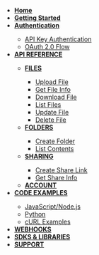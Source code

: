 <ul>
  <li><strong><a href="./#/?id=cloud-storage-api-documentation">Home</a></strong></li>
  <li><strong><a href="./#/?id=getting-started">Getting Started</a></strong></li>
  <li><strong><a href="./#/?id=authentication">Authentication</a></strong></li>
  <ul>
    <li><a href="./#/?id=api-key-authentication">API Key Authentication</a></li>
    <li><a href="./#/?id=oauth-20-flow">OAuth 2.0 Flow</a></li>
  </ul>

  <li><strong><a href="./#/?id=api-endpoints">API REFERENCE</a></strong></li>
  <ul>
    <li><strong><a href="./#/?id=files">FILES</a></strong></li>
    <ul>
      <li><a href="./#/?id=upload-file">Upload File</a></li>
      <li><a href="./#/?id=get-file-information">Get File Info</a></li>
      <li><a href="./#/?id=download-file">Download File</a></li>
      <li><a href="./#/?id=list-files">List Files</a></li>
      <li><a href="./#/?id=update-file">Update File</a></li>
      <li><a href="./#/?id=delete-file">Delete File</a></li>
    </ul>

  <li><strong><a href="./#/?id=folders">FOLDERS</a></strong></li>
    <ul>
      <li><a href="./#/?id=create-folder">Create Folder</a></li>
      <li><a href="./#/?id=list-folder-contents">List Contents</a></li>
  </ul>

  <li><strong><a href="./#/?id=sharing">SHARING</a></strong></li>
    <ul>
      <li><a href="./#/?id=create-share-link">Create Share Link</a></li>
      <li><a href="./#/?id=get-share-information">Get Share Info</a></li>
  </ul>

  <li><strong><a href="./#/?id=account">ACCOUNT</a></strong></li>
  </ul>

  <li><strong><a href="./#/?id=code-examples">CODE EXAMPLES</a></strong></li>
  <ul>
    <li><a href="./#/?id=javascriptnodejs">JavaScript/Node.js</a></li>
    <li><a href="./#/?id=python">Python</a></li>
    <li><a href="./#/?id=curl-examples">cURL Examples</a></li>
  </ul>

  <li><strong><a href="./#/?id=webhooks">WEBHOOKS</a></strong></li>
  <li><strong><a href="./#/?id=sdks-and-libraries">SDKS & LIBRARIES</a></strong></li>
  <li><strong><a href="./#/?id=support">SUPPORT</a></strong></li>
</ul>
